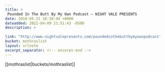 ```yaml
---
title: > 
 Pounded In The Butt By My Own Podcast — NIGHT VALE PRESENTS
date: 2018-05-21 16:38:49 +0000
dateadded: 2022-04-09 21:51:43 -0500
description: > 
 
link: "http://www.nightvalepresents.com/poundedinthebuttbymyownpodcast"
bucket: mothraslist
layout: urlnote
excerpt_separator: <!-- excerpt-end -->
--- 
```

 <!-- excerpt-end -->[[mothraslist|buckets/mothraslist]]
